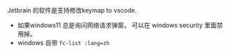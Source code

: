 Jetbrain 的软件是支持修改keymap to vscode.

* 如果windows11 总是询问网络请求弹窗， 可以在 windows security 里面禁用掉。
* windows 自带 `fc-list :lang=zh`